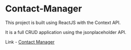 # Contact-Manager
This project is built using ReactJS with the Context API.

It is a full CRUD application using the jsonplaceholder API.

Link - [Contact Manager](https://ZeeshanTamboli.github.io/Contact-Manager)
